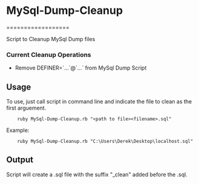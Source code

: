 # MySql-Dump-Cleanup
==================

Script to Cleanup MySql Dump files


### Current Cleanup Operations
- Remove DEFINER=\`...\`@\`...\` from MySql Dump Script


## Usage

To use, just call script in command line and indicate the file to clean as the first arguement.

```
    ruby MySql-Dump-Cleanup.rb "<path to file><filename>.sql"
```

Example:
```
    ruby MySql-Dump-Cleanup.rb "C:\Users\Derek\Desktop\localhost.sql"
```

## Output

Script will create a .sql file with the suffix "_clean" added before the .sql.
